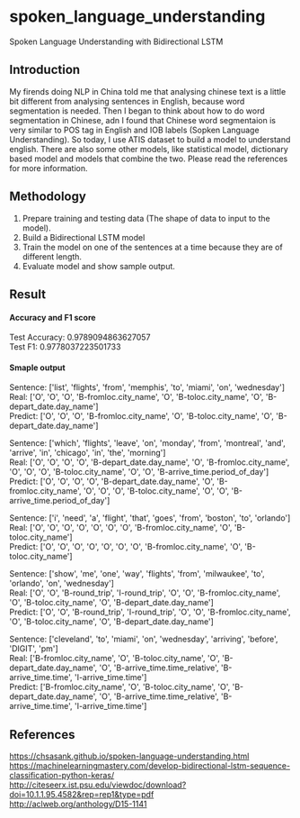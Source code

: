 # spoken_language_understanding
Spoken Language Understanding with Bidirectional LSTM

## Introduction

My firends doing NLP in China told me that analysing chinese text is a little bit different from analysing sentences in English, because word segmentation is needed. Then I began to think about how to do word segmentation in Chinese, adn I found that Chinese word segmentaion is very similar to POS tag in English and IOB labels (Sopken Language Understanding). So today, I use ATIS dataset to build a model to understand english. There are also some other models, like statistical model, dictionary based model and models that combine the two. Please read the references for more information.

## Methodology

1. Prepare training and testing data (The shape of data to input to the model). 
2. Build a Bidirectional LSTM model
3. Train the model on one of the sentences at a time because they are of different length.
4. Evaluate model and show sample output.

## Result

#### Accuracy and F1 score
Test Accuracy: 0.9789094863627057 </br>
Test F1: 0.9778037223501733


#### Smaple output

Sentence: ['list', 'flights', 'from', 'memphis', 'to', 'miami', 'on', 'wednesday'] </br>
Real: ['O', 'O', 'O', 'B-fromloc.city_name', 'O', 'B-toloc.city_name', 'O', 'B-depart_date.day_name'] </br>
Predict: ['O', 'O', 'O', 'B-fromloc.city_name', 'O', 'B-toloc.city_name', 'O', 'B-depart_date.day_name'] </br>

Sentence: ['which', 'flights', 'leave', 'on', 'monday', 'from', 'montreal', 'and', 'arrive', 'in', 'chicago', 'in', 'the', 'morning'] </br>
Real: ['O', 'O', 'O', 'O', 'B-depart_date.day_name', 'O', 'B-fromloc.city_name', 'O', 'O', 'O', 'B-toloc.city_name', 'O', 'O', 'B-arrive_time.period_of_day'] </br>
Predict: ['O', 'O', 'O', 'O', 'B-depart_date.day_name', 'O', 'B-fromloc.city_name', 'O', 'O', 'O', 'B-toloc.city_name', 'O', 'O', 'B-arrive_time.period_of_day'] </br>

Sentence: ['i', 'need', 'a', 'flight', 'that', 'goes', 'from', 'boston', 'to', 'orlando'] </br>
Real: ['O', 'O', 'O', 'O', 'O', 'O', 'O', 'B-fromloc.city_name', 'O', 'B-toloc.city_name'] </br>
Predict: ['O', 'O', 'O', 'O', 'O', 'O', 'O', 'B-fromloc.city_name', 'O', 'B-toloc.city_name'] </br>

Sentence: ['show', 'me', 'one', 'way', 'flights', 'from', 'milwaukee', 'to', 'orlando', 'on', 'wednesday'] </br>
Real: ['O', 'O', 'B-round_trip', 'I-round_trip', 'O', 'O', 'B-fromloc.city_name', 'O', 'B-toloc.city_name', 'O', 'B-depart_date.day_name'] </br>
Predict: ['O', 'O', 'B-round_trip', 'I-round_trip', 'O', 'O', 'B-fromloc.city_name', 'O', 'B-toloc.city_name', 'O', 'B-depart_date.day_name'] </br>

Sentence: ['cleveland', 'to', 'miami', 'on', 'wednesday', 'arriving', 'before', 'DIGIT', 'pm'] </br>
Real: ['B-fromloc.city_name', 'O', 'B-toloc.city_name', 'O', 'B-depart_date.day_name', 'O', 'B-arrive_time.time_relative', 'B-arrive_time.time', 'I-arrive_time.time'] </br>
Predict: ['B-fromloc.city_name', 'O', 'B-toloc.city_name', 'O', 'B-depart_date.day_name', 'O', 'B-arrive_time.time_relative', 'B-arrive_time.time', 'I-arrive_time.time'] </br>


## References
https://chsasank.github.io/spoken-language-understanding.html </br>
https://machinelearningmastery.com/develop-bidirectional-lstm-sequence-classification-python-keras/ </br>
http://citeseerx.ist.psu.edu/viewdoc/download?doi=10.1.1.95.4582&rep=rep1&type=pdf </br>
http://aclweb.org/anthology/D15-1141
